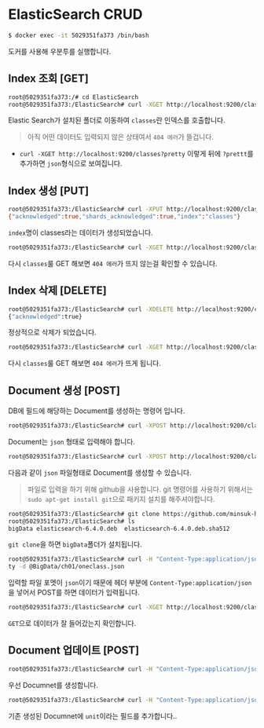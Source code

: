 # ElasticSearch CRUD


```bash
$ docker exec -it 5029351fa373 /bin/bash
```
도커를 사용해 우분투를 실행합니다.

## Index 조회 [GET]

```bash
root@5029351fa373:/# cd ElasticSearch
root@5029351fa373:/ElasticSearch# curl -XGET http://localhost:9200/classes
```
Elastic Search가 설치된 폴더로 이동하여 `classes`란 인덱스를 호출합니다.
> 아직 어떤 데이터도 입력되지 않은 상태여서 `404 에러`가 뜰겁니다.

* `curl -XGET http://localhost:9200/classes?pretty` 이렇게 뒤에 `?prettt`를 추가하면 `json`형식으로 보여집니다.

## Index 생성 [PUT]

```bash
root@5029351fa373:/ElasticSearch# curl -XPUT http://localhost:9200/classes
{"acknowledged":true,"shards_acknowledged":true,"index":"classes"}
```
`index`명이 classes라는 데이터가 생성되었습니다.

```bash
root@5029351fa373:/ElasticSearch# curl -XGET http://localhost:9200/classes
```
다시 `classes`룰 GET 해보면 `404 에러`가 뜨지 않는걸 확인할 수 있습니다.

## Index 삭제 [DELETE]

```bash
root@5029351fa373:/ElasticSearch# curl -XDELETE http://localhost:9200/classes
{"acknowledged":true}
```
정상적으로 삭제가 되었습니다.

```bash
root@5029351fa373:/ElasticSearch# curl -XGET http://localhost:9200/classes
```
다시 `classes`룰 GET 해보면 `404 에러`가 뜨게 됩니다.

## Document 생성 [POST]

DB에 필드에 해당하는 Document를 생성하는 명령어 입니다.

```bash
root@5029351fa373:/ElasticSearch# curl -XPOST http://localhost:9200/classes/class/1 -d '{"title":"Algorithm", "professor":"John"}'
```
Document는 `json` 형태로 입력해야 합니다.

```bash
root@5029351fa373:/ElasticSearch# curl -XPOST http://localhost:9200/classes/class/1 -d @oneclass.json
```
다음과 같이 `json` 파일형태로 Document를 생성할 수 있습니다.
> 파일로 입력을 하기 위해 github을 사용합니다. git 명령어를 사용하기 위해서는 `sudo apt-get install git`으로 패키지 설치를 해주셔야합니다.

```bash
root@5029351fa373:/ElasticSearch# git clone https://github.com/minsuk-heo/BigData
root@5029351fa373:/ElasticSearch# ls
bigData elasticsearch-6.4.0.deb  elasticsearch-6.4.0.deb.sha512
```
`git clone`을 하면 `bigData`폴더가 설치됩니다. 

```bash
root@5029351fa373:/ElasticSearch# curl -H "Content-Type:application/json" -XPOST http://localhost:9200/classes/class/1/?pret
ty -d @BigData/ch01/oneclass.json
```
입력할 파일 포멧이 `json`이기 때문에 헤더 부분에 `Content-Type:application/json`을 넣어서 POST를 하면 데이터가 입력됩니다.

```bash
root@5029351fa373:/ElasticSearch# curl -XGET http://localhost:9200/classes/class/1/?pretty
```
`GET`으로 데이터가 잘 들어갔는지 확인합니다.

## Document 업데이트 [POST]

```bash
root@5029351fa373:/ElasticSearch# curl -H "Content-Type:application/json" -XPOST http://localhost:9200/classes/class/1 -d '{"title":"Algorithm", "professor":"John"}'
```
우선 Documnet를 생성합니다.

```bash
root@5029351fa373:/ElasticSearch# curl -H "Content-Type:application/json" -XPOST http://localhost:9200/classes/class/1/_update -d '{"doc":{"unit":1}}'
```
기존 생성된 Documnet에 `unit`이라는 필드를 추가합니다..
